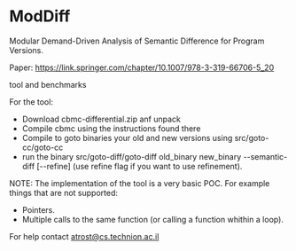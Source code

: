 ﻿# ModDiff
Modular Demand-Driven Analysis of Semantic Difference for Program Versions.

Paper: https://link.springer.com/chapter/10.1007/978-3-319-66706-5_20

tool and benchmarks


For the tool:
- Download cbmc-differential.zip anf unpack
- Compile cbmc using the instructions found there
- Compile to goto binaries your old and new versions using src/goto-cc/goto-cc 
- run the binary src/goto-diff/goto-diff old_binary new_binary --semantic-diff [--refine] (use refine flag if you want to use refinement).


NOTE: The implementation of the tool is a very basic POC. For example things that are not supported:
- Pointers.
- Multiple calls to the same function (or calling a function whithin a loop).

For help contact atrost@cs.technion.ac.il
